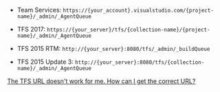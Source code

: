* Team Services: `https://{your_account}.visualstudio.com/{project-name}/_admin/_AgentQueue`

* TFS 2017: `https://{your_server}/tfs/{collection-name}/{project-name}/_admin/_AgentQueue`

* TFS 2015 RTM: `http://{your_server}:8080/tfs/_admin/_buildQueue`

* TFS 2015 Update 3: `http://{your_server}:8080/tfs/{collection-name}/_admin/_AgentQueue`

[The TFS URL doesn't work for me. How can I get the correct URL?](../../../../security/websitesettings.md)